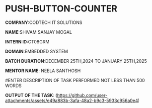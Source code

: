 # PUSH-BUTTON-COUNTER

**COMPANY**:CODTECH IT SOLUTIONS

**NAME**:SHIVAM SANJAY MOGAL

**INTERN ID**:CT08GRM

**DOMAIN**:EMBEDDED SYSTEM

**BATCH DURATION**:DECEMBER 25TH,2024 TO JANUARY 25TH,2025

**MENTOR NAME**: NEELA SANTHOSH

#ENTER DESCRIPTION OF TASK PERFORMED NOT LESS THAN 500 WORDS 

**OUTPUT OF THE TASK**:
(https://github.com/user-attachments/assets/e49a883b-3afa-48a2-b9c3-5933c956a0e4)

